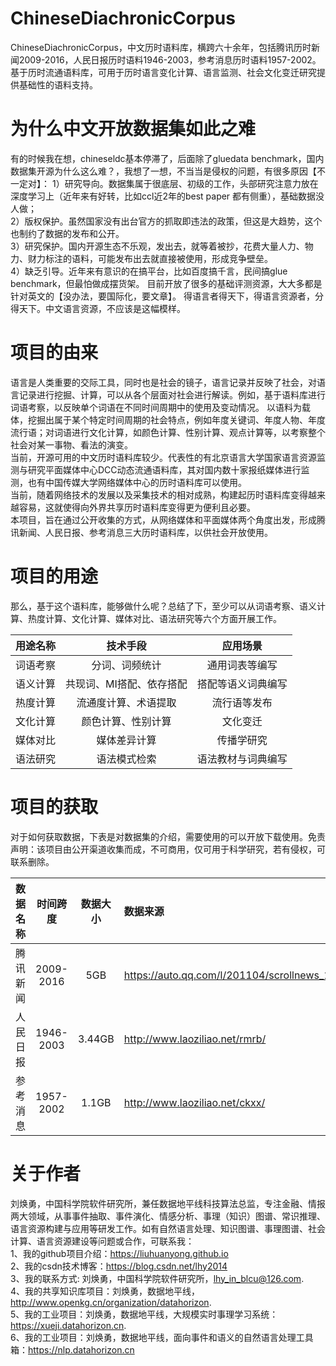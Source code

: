 # ChineseDiachronicCorpus
ChineseDiachronicCorpus，中文历时语料库，横跨六十余年，包括腾讯历时新闻2009-2016，人民日报历时语料1946-2003，参考消息历时语料1957-2002。基于历时流通语料库，可用于历时语言变化计算、语言监测、社会文化变迁研究提供基础性的语料支持。

# 为什么中文开放数据集如此之难
有的时候我在想，chineseldc基本停滞了，后面除了gluedata benchmark，国内数据集开源为什么这么难？，我想了一想，不当当是侵权的问题，有很多原因【不一定对】：
1）研究导向。数据集属于很底层、初级的工作，头部研究注意力放在深度学习上（近年来有好转，比如ccl近2年的best paper 都有侧重），基础数据没人做；  
2）版权保护。虽然国家没有出台官方的抓取即违法的政策，但这是大趋势，这个也制约了数据的发布和公开。  
3）研究保护。国内开源生态不乐观，发出去，就等着被抄，花费大量人力、物力、财力标注的语料，可能发布出去就直接被使用，形成竞争壁垒。   
4）缺乏引导。近年来有意识的在搞平台，比如百度搞千言，民间搞glue benchmark，但最怕做成摆货架。 目前开放了很多的基础评测资源，大大多都是针对英文的【没办法，要国际化，要文章】。 
得语言者得天下，得语言资源者，分得天下。中文语言资源，不应该是这幅模样。  

# 项目的由来
语言是人类重要的交际工具，同时也是社会的镜子，语言记录并反映了社会，对语言记录进行挖掘、计算，可以从各个层面对社会进行解读。例如，基于语料库进行词语考察，以反映单个词语在不同时间周期中的使用及变动情况。  以语料为载体，挖掘出属于某个特定时间周期的社会特点，例如年度关键词、年度人物、年度流行语；对词语进行文化计算，如颜色计算、性别计算、观点计算等，以考察整个社会对某一事物、看法的演变。  
当前，开源可用的中文历时语料库较少。代表性的有北京语言大学国家语言资源监测与研究平面媒体中心DCC动态流通语料库，其对国内数十家报纸媒体进行监测，也有中国传媒大学网络媒体中心的历时语料库可以使用。  
当前，随着网络技术的发展以及采集技术的相对成熟，构建起历时语料库变得越来越容易，这就使得向外界共享历时语料库变得更为便利且必要。  
本项目，旨在通过公开收集的方式，从网络媒体和平面媒体两个角度出发，形成腾讯新闻、人民日报、参考消息三大历时语料库，以供社会开放使用。  

# 项目的用途

那么，基于这个语料库，能够做什么呢？总结了下，至少可以从词语考察、语义计算、热度计算、文化计算、媒体对比、语法研究等六个方面开展工作。  

| 用途名称| 技术手段| 应用场景|
| :--- | :---: | :---: |
| 词语考察|分词、词频统计| 通用词表等编写| 
| 语义计算| 共现词、MI搭配、依存搭配| 搭配等语义词典编写| 
| 热度计算| 流通度计算、术语提取 | 流行语等发布| 
| 文化计算| 颜色计算、性别计算| 文化变迁|
| 媒体对比|媒体差异计算| 传播学研究| 
| 语法研究| 语法模式检索| 语法教材与词典编写| 


# 项目的获取

对于如何获取数据，下表是对数据集的介绍，需要使用的可以开放下载使用。免责声明：该项目由公开渠道收集而成，不可商用，仅可用于科学研究，若有侵权，可联系删除。  

| 数据名称 | 时间跨度 | 数据大小  |数据来源 |数据获取 |
| :--- | :---: | :---: | :--- |  :---|
| 腾讯新闻 | 2009-2016 | 5GB| https://auto.qq.com/l/201104/scrollnews_15.htm |申请使用 |
| 人民日报 | 1946-2003 | 3.44GB | http://www.laoziliao.net/rmrb/ |申请使用  |
| 参考消息 | 1957-2002 | 1.1GB | http://www.laoziliao.net/ckxx/ |申请使用 |


# 关于作者
刘焕勇，中国科学院软件研究所，兼任数据地平线科技算法总监，专注金融、情报两大领域，从事事件抽取、事件演化、情感分析、事理（知识）图谱、常识推理、语言资源构建与应用等研发工作。如有自然语言处理、知识图谱、事理图谱、社会计算、语言资源建设等问题或合作，可联系我：  
1、我的github项目介绍：https://liuhuanyong.github.io  
2、我的csdn技术博客：https://blog.csdn.net/lhy2014  
3、我的联系方式: 刘焕勇，中国科学院软件研究所，lhy_in_blcu@126.com.  
4、我的共享知识库项目：刘焕勇，数据地平线，http://www.openkg.cn/organization/datahorizon.  
5、我的工业项目：刘焕勇，数据地平线，大规模实时事理学习系统：https://xueji.datahorizon.cn.  
6、我的工业项目：刘焕勇，数据地平线，面向事件和语义的自然语言处理工具箱：https://nlp.datahorizon.cn  
